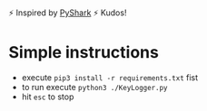 ⚡ Inspired by [PyShark](https://pyshark.com/create-a-keylogger-using-python/) ⚡ Kudos!

# Simple instructions
- execute `pip3 install -r requirements.txt` fist
- to run execute `python3 ./KeyLogger.py`
- hit `esc` to stop
